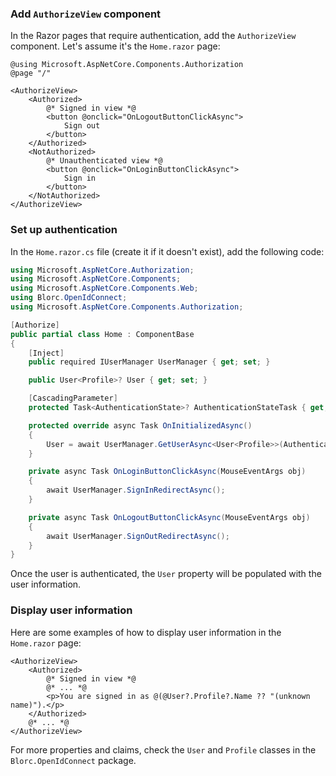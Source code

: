 ### Add `AuthorizeView` component

In the Razor pages that require authentication, add the `AuthorizeView` component. Let's assume it's the `Home.razor` page:

```cshtml
@using Microsoft.AspNetCore.Components.Authorization
@page "/"

<AuthorizeView>
    <Authorized>
        @* Signed in view *@
        <button @onclick="OnLogoutButtonClickAsync">
            Sign out
        </button>
    </Authorized>
    <NotAuthorized>
        @* Unauthenticated view *@
        <button @onclick="OnLoginButtonClickAsync">
            Sign in
        </button>
    </NotAuthorized>
</AuthorizeView>
```

### Set up authentication

In the `Home.razor.cs` file (create it if it doesn't exist), add the following code:

```csharp
using Microsoft.AspNetCore.Authorization;
using Microsoft.AspNetCore.Components;
using Microsoft.AspNetCore.Components.Web;
using Blorc.OpenIdConnect;
using Microsoft.AspNetCore.Components.Authorization;

[Authorize]
public partial class Home : ComponentBase
{
    [Inject]
    public required IUserManager UserManager { get; set; }

    public User<Profile>? User { get; set; }

    [CascadingParameter]
    protected Task<AuthenticationState>? AuthenticationStateTask { get; set; }

    protected override async Task OnInitializedAsync()
    {
        User = await UserManager.GetUserAsync<User<Profile>>(AuthenticationStateTask!);
    }

    private async Task OnLoginButtonClickAsync(MouseEventArgs obj)
    {
        await UserManager.SignInRedirectAsync();
    }

    private async Task OnLogoutButtonClickAsync(MouseEventArgs obj)
    {
        await UserManager.SignOutRedirectAsync();
    }
}
```

Once the user is authenticated, the `User` property will be populated with the user information.

### Display user information

Here are some examples of how to display user information in the `Home.razor` page:

```cshtml
<AuthorizeView>
    <Authorized>
        @* Signed in view *@
        @* ... *@
        <p>You are signed in as @(@User?.Profile?.Name ?? "(unknown name)").</p>
    </Authorized>
    @* ... *@
</AuthorizeView>
```

For more properties and claims, check the `User` and `Profile` classes in the `Blorc.OpenIdConnect` package.
